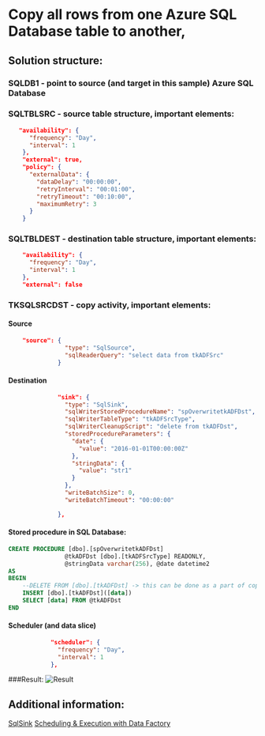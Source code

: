 # Copy all rows from one Azure SQL Database table to another, 

## Solution structure:

### **SQLDB1** - point to source (and target in this sample) Azure SQL Database
### **SQLTBLSRC** - source table structure, important elements:
```json
   "availability": {
      "frequency": "Day",
      "interval": 1
    },
    "external": true,
    "policy": {
      "externalData": {
        "dataDelay": "00:00:00",
        "retryInterval": "00:01:00",
        "retryTimeout": "00:10:00",
        "maximumRetry": 3
      }
    }
```
### **SQLTBLDEST** - destination table structure, important elements:
```json
    "availability": {
      "frequency": "Day",
      "interval": 1
    },
    "external": false
```
### **TKSQLSRCDST** - copy activity, important elements:
#### Source
```json
    "source": {
                "type": "SqlSource",
                "sqlReaderQuery": "select data from tkADFSrc"
              }
```
#### Destination
```json
              "sink": {
                "type": "SqlSink",
                "sqlWriterStoredProcedureName": "spOverwritetkADFDst",
                "sqlWriterTableType": "tkADFSrcType",
                "sqlWriterCleanupScript": "delete from tkADFDst",
                "storedProcedureParameters": {
                  "date": {
                    "value": "2016-01-01T00:00:00Z"
                  },
                  "stringData": {
                    "value": "str1"
                  }
                },
                "writeBatchSize": 0,
                "writeBatchTimeout": "00:00:00"

              },
```
#### Stored procedure in SQL Database:
```SQL
CREATE PROCEDURE [dbo].[spOverwritetkADFDst] 
				@tkADFDst [dbo].[tkADFSrcType] READONLY, 
				@stringData varchar(256), @date datetime2
AS
BEGIN
    --DELETE FROM [dbo].[tkADFDst] -> this can be done as a part of copy activity
    INSERT [dbo].[tkADFDst]([data])
    SELECT [data] FROM @tkADFDst
END
```
#### Scheduler (and data slice)
````json
            "scheduler": {
              "frequency": "Day",
              "interval": 1
            },
````

###Result:
![Result](http://i.imgur.com/RTsbM2B.png)


## Additional information:

[SqlSink](https://msdn.microsoft.com/en-us/library/microsoft.azure.management.datafactories.models.sqlsink.aspx)
[Scheduling & Execution with Data Factory](https://azure.microsoft.com/en-us/documentation/articles/data-factory-scheduling-and-execution/)
